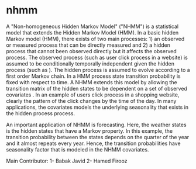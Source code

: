 nhmm
====


A "Non-homogeneous Hidden Markov Model" ("NHMM") is a statistical model that extends the Hidden Markov Model (HMM). In a basic hidden Markov model (HMM), there exists of two main processes: 1) an observed or measured process that can be directly measured and 2) a hidden process that cannot been observed directly but it affects the observed process. The observed process (such as user click process in a website) is assumed to be conditionally temporally independent given the hidden process (such as ). The hidden process is assumed to evolve according to a first order Markov chain. In a HMM process state transition probability is fixed with respect to time. A NHMM extends this model by allowing the transition matrix of the hidden states to be dependent on a set of observed covariates . In an example of users click process in a shopping website, clearly the pattern of the click changes by the time of the day. In many applications, the covariates models the underlying seasonality that exists in the hidden process process.

An important application of NHMM is forecasting. Here, the weather states is the hidden states that have a Markov property. In this example, the transition probability between the states depends on the quarter of the year and it almost repeats every year. Hence, the transition probabilities have seasonality factor that is modeled in the NHMM covariates.


Main Contributor:
1- Babak Javid
2- Hamed Firooz
